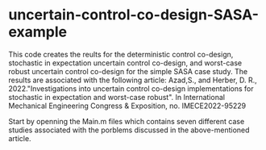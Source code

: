 # uncertain-control-co-design-SASA-example
This code creates the reults for the deterministic control co-design, stochastic in expectation uncertain control co-design, and worst-case robust uncertain control co-design for the simple SASA case study.
The results are associated with the following article: 
Azad,S., and Herber, D. R., 2022."Investigations into uncertain control co-design implementations for stochastic in expectation and worst-case robust". In International Mechanical Engineering Congress & Exposition, no. IMECE2022-95229

Start by openning the Main.m files which contains seven different case studies associated with the porblems discussed in the above-mentioned article. 
